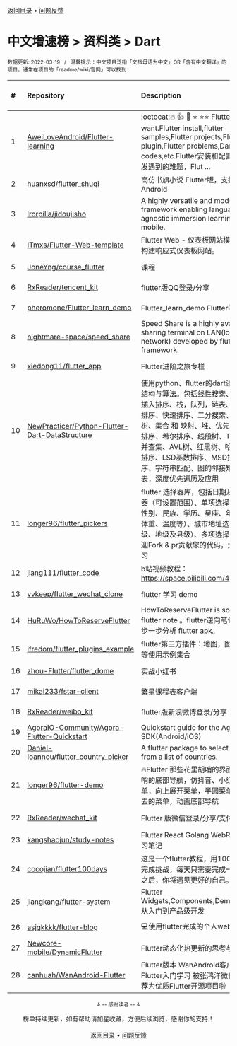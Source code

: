 <a href="https://gitee.com/GrowingGit/GitHub-Chinese-Top-Charts#github中文排行榜">返回目录</a> • <a href="/content/docs/feedback.md">问题反馈</a>

# 中文增速榜 > 资料类 > Dart
<sub>数据更新: 2022-03-19&nbsp;&nbsp;&nbsp;/&nbsp;&nbsp;&nbsp;温馨提示：中文项目泛指「文档母语为中文」OR「含有中文翻译」的项目，通常在项目的「readme/wiki/官网」可以找到</sub>

|#|Repository|Description|Stars|Average daily growth|Updated|
|:-|:-|:-|:-|:-|:-|
|1|[AweiLoveAndroid/Flutter-learning](https://github.com/AweiLoveAndroid/Flutter-learning)|:octocat::fire: :+1:  :star2:  :star: :star::star: Flutter all you want.Flutter install,flutter samples,Flutter projects,Flutter plugin,Flutter problems,Dart codes,etc.Flutter安装和配置，Flutter开发遇到的难题，Flut ...|4990|4|2022-02-12|
|2|[huanxsd/flutter_shuqi](https://github.com/huanxsd/flutter_shuqi)|高仿书旗小说 Flutter版，支持iOS、Android|2343|2|2021-12-03|
|3|[lrorpilla/jidoujisho](https://github.com/lrorpilla/jidoujisho)|A highly versatile and modular framework enabling language-agnostic immersion learning on mobile.|250|1|2022-02-05|
|4|[ITmxs/Flutter-Web-template](https://github.com/ITmxs/Flutter-Web-template)|Flutter Web - 仪表板网站模板教你如何构建响应式仪表板网站。|6|0|2022-02-09|
|5|[JoneYng/course_flutter](https://github.com/JoneYng/course_flutter)|课程|6|0|2021-12-23|
|6|[RxReader/tencent_kit](https://github.com/RxReader/tencent_kit)|flutter版QQ登录/分享|173|0|2022-02-10|
|7|[pheromone/Flutter_learn_demo](https://github.com/pheromone/Flutter_learn_demo)|Flutter_learn_demo  Flutter学习历程|108|0|2022-03-17|
|8|[nightmare-space/speed_share](https://github.com/nightmare-space/speed_share)|Speed Share is a highly available file sharing terminal on LAN(local area network) developed by flutter framework.|99|0|2022-03-17|
|9|[xiedong11/flutter_app](https://github.com/xiedong11/flutter_app)|Flutter进阶之旅专栏|77|0|2022-01-27|
|10|[NewPracticer/Python-Flutter-Dart-DataStructure](https://github.com/NewPracticer/Python-Flutter-Dart-DataStructure)|使用python、flutter的dart语言重写数据结构与算法。包括线性搜索、选择排序、插入排序、栈，队列，链表、递归、归并排序、快速排序、二分搜索、二分搜索树、集合 和 映射、堆、优先队列、冒泡排序、希尔排序、线段树、Trie字典树、并查集、AVL树、红黑树、哈希表、计数排序、LSD基数排序、MSD排序，桶排序、字符串匹配、图的邻接矩阵、邻接表，深度优先遍历及应用|66|0|2022-03-18|
|11|[longer96/flutter_pickers](https://github.com/longer96/flutter_pickers)|flutter 选择器库，包括日期及时间选择器（可设置范围）、单项选择器（可用于性别、民族、学历、星座、年龄、身高、体重、温度等）、城市地址选择器（分省级、地级及县级）、多项选择器等…… 欢迎Fork & pr贡献您的代码，大家共同学习|153|0|2022-02-03|
|12|[jiang111/flutter_code](https://github.com/jiang111/flutter_code)|b站视频教程： https://space.bilibili.com/480410119/ |250|0|2021-10-25|
|13|[vvkeep/flutter_wechat_clone](https://github.com/vvkeep/flutter_wechat_clone)|flutter 学习 demo|218|0|2021-09-24|
|14|[HuRuWo/HowToReserveFlutter](https://github.com/HuRuWo/HowToReserveFlutter)|HowToReserveFlutter is some  reverse flutter note 。flutter逆向笔记，如何一步一步分析 flutter apk。|21|0|2022-02-24|
|15|[ifredom/flutter_plugins_example](https://github.com/ifredom/flutter_plugins_example)|flutter第三方插件：地图，图表，蓝牙，等使用示例集合|7|0|2022-01-20|
|16|[zhou-Flutter/flutter_dome](https://github.com/zhou-Flutter/flutter_dome)|实战小红书|6|0|2021-10-31|
|17|[mikai233/fstar-client](https://github.com/mikai233/fstar-client)|繁星课程表客户端|16|0|2022-01-02|
|18|[RxReader/weibo_kit](https://github.com/RxReader/weibo_kit)|flutter版新浪微博登录/分享|84|0|2022-02-10|
|19|[AgoraIO-Community/Agora-Flutter-Quickstart](https://github.com/AgoraIO-Community/Agora-Flutter-Quickstart)|Quickstart guide for the Agora Flutter SDK(Android/iOS)|492|0|2021-10-14|
|20|[Daniel-Ioannou/flutter_country_picker](https://github.com/Daniel-Ioannou/flutter_country_picker)|A flutter package to select a country from a list of countries.|40|0|2022-03-12|
|21|[longer96/flutter-demo](https://github.com/longer96/flutter-demo)|🔥Flutter 那些花里胡哨的界面🔥，花里胡哨的底部导航，仿抖音、小红书底部菜单，向上展开菜单，半圆菜单，中间凹进去的菜单，动画底部导航|82|0|2021-10-14|
|22|[RxReader/wechat_kit](https://github.com/RxReader/wechat_kit)|Flutter 版微信登录/分享/支付 SDK|509|0|2022-03-07|
|23|[kangshaojun/study-notes](https://github.com/kangshaojun/study-notes)|Flutter React Golang WebRTC等技术学习笔记|6|0|2022-01-30|
|24|[cocojian/flutter100days](https://github.com/cocojian/flutter100days)|这是一个flutter教程，用100天的时间来完成挑战，每天只需要完成一课，100天之后，你将遇见更好的自己。|8|0|2021-11-24|
|25|[jiangkang/flutter-system](https://github.com/jiangkang/flutter-system)|Flutter Widgets,Components,Demos,Pages:从入门到产品级开发|25|0|2021-12-25|
|26|[asjqkkkk/flutter-blog](https://github.com/asjqkkkk/flutter-blog)|💻使用flutter完成的个人web博客.|46|0|2022-02-04|
|27|[Newcore-mobile/DynamicFlutter](https://github.com/Newcore-mobile/DynamicFlutter)|Flutter动态化热更新的思考与实践|148|0|2021-12-22|
|28|[canhuah/WanAndroid-Flutter](https://github.com/canhuah/WanAndroid-Flutter)|Flutter版本 WanAndroid客户端  适合Flutter入门学习 被张鸿洋微信公众号推荐为优质Flutter开源项目啦|609|0|2021-12-17|

<div align="center">
    <p><sub>↓ -- 感谢读者 -- ↓</sub></p>
    榜单持续更新，如有帮助请加星收藏，方便后续浏览，感谢你的支持！
</div>

<br/>

<div align="center"><a href="https://gitee.com/GrowingGit/GitHub-Chinese-Top-Charts#github中文排行榜">返回目录</a> • <a href="/content/docs/feedback.md">问题反馈</a></div>
